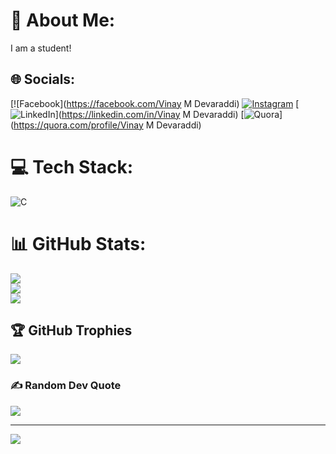 # 💫 About Me:
I am a student!


## 🌐 Socials:
[![Facebook](https://facebook.com/Vinay M Devaraddi) [![Instagram](https://img.shields.io/badge/Instagram-%23E4405F.svg?logo=Instagram&logoColor=white)](https://instagram.com/vinaygowda_29_) [![LinkedIn](https://img.shields.io/badge/LinkedIn-%230077B5.svg?logo=linkedin&logoColor=white)](https://linkedin.com/in/Vinay M Devaraddi) [![Quora](https://img.shields.io/badge/Quora-%23B92B27.svg?logo=Quora&logoColor=white)](https://quora.com/profile/Vinay M Devaraddi) 

# 💻 Tech Stack:
![C](https://img.shields.io/badge/c-%2300599C.svg?style=plastic&logo=c&logoColor=white)
# 📊 GitHub Stats:
![](https://github-readme-stats.vercel.app/api?username=VinayDevaraddi&theme=darcula&hide_border=false&include_all_commits=false&count_private=false)<br/>
![](https://github-readme-streak-stats.herokuapp.com/?user=VinayDevaraddi&theme=darcula&hide_border=false)<br/>
![](https://github-readme-stats.vercel.app/api/top-langs/?username=VinayDevaraddi&theme=darcula&hide_border=false&include_all_commits=false&count_private=false&layout=compact)

## 🏆 GitHub Trophies
![](https://github-profile-trophy.vercel.app/?username=VinayDevaraddi&theme=radical&no-frame=false&no-bg=true&margin-w=4)

### ✍️ Random Dev Quote
![](https://quotes-github-readme.vercel.app/api?type=horizontal&theme=gruvbox)

---
[![](https://visitcount.itsvg.in/api?id=VinayDevaraddi&icon=0&color=0)](https://visitcount.itsvg.in)

<!-- Proudly created with GPRM ( https://gprm.itsvg.in ) -->
